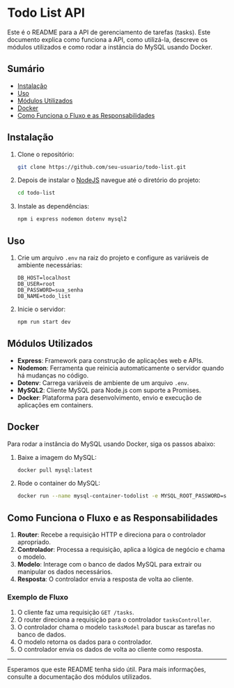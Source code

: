 # Todo List API

Este é o README para a API de gerenciamento de tarefas (tasks). Este documento explica como funciona a API, como utilizá-la, descreve os módulos utilizados e como rodar a instância do MySQL usando Docker.

## Sumário

- [Instalação](#instalação)
- [Uso](#uso)
- [Módulos Utilizados](#módulos-utilizados)
- [Docker](#docker)
- [Como Funciona o Fluxo e as Responsabilidades](#como-funciona-o-fluxo-e-as-responsabilidades)

## Instalação

1. Clone o repositório:
   ```bash
   git clone https://github.com/seu-usuario/todo-list.git
   ```
2. Depois de instalar o [NodeJS](#https://nodejs.org/en/download/package-manager/current) navegue até o diretório do projeto:
   ```bash
   cd todo-list
   ```
3. Instale as dependências:
   ```bash
   npm i express nodemon dotenv mysql2
   ```

## Uso

1. Crie um arquivo `.env` na raiz do projeto e configure as variáveis de ambiente necessárias:
   ```env
   DB_HOST=localhost
   DB_USER=root
   DB_PASSWORD=sua_senha
   DB_NAME=todo_list
   ```
2. Inicie o servidor:
   ```bash
   npm run start dev
   ```

## Módulos Utilizados

- **Express**: Framework para construção de aplicações web e APIs.
- **Nodemon**: Ferramenta que reinicia automaticamente o servidor quando há mudanças no código.
- **Dotenv**: Carrega variáveis de ambiente de um arquivo `.env`.
- **MySQL2**: Cliente MySQL para Node.js com suporte a Promises.
- **Docker**: Plataforma para desenvolvimento, envio e execução de aplicações em containers.

## Docker

Para rodar a instância do MySQL usando Docker, siga os passos abaixo:

1. Baixe a imagem do MySQL:
   ```bash
   docker pull mysql:latest
   ```
2. Rode o container do MySQL:
   ```bash
   docker run --name mysql-container-todolist -e MYSQL_ROOT_PASSWORD=sua_senha -e MYSQL_USER=seu_usuario -e MYSQL_DATABASE=nome_database -p 3306:3306 -d mysql:latest
   ```

## Como Funciona o Fluxo e as Responsabilidades

1. **Router**: Recebe a requisição HTTP e direciona para o controlador apropriado.
2. **Controlador**: Processa a requisição, aplica a lógica de negócio e chama o modelo.
3. **Modelo**: Interage com o banco de dados MySQL para extrair ou manipular os dados necessários.
4. **Resposta**: O controlador envia a resposta de volta ao cliente.

### Exemplo de Fluxo

1. O cliente faz uma requisição `GET /tasks`.
2. O router direciona a requisição para o controlador `tasksController`.
3. O controlador chama o modelo `tasksModel` para buscar as tarefas no banco de dados.
4. O modelo retorna os dados para o controlador.
5. O controlador envia os dados de volta ao cliente como resposta.

---

Esperamos que este README tenha sido útil. Para mais informações, consulte a documentação dos módulos utilizados.
